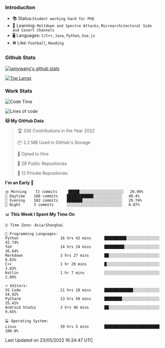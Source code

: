 ### Introduciton

- 📚 Status:`Student working hard for PhD`
- 🔎 Learning: `Meltdown and Spectre Attacks`, `Microarchitectural Side and Covert Channels`
- 🖥️ Languages: `C/C++`, `Java`, `Python`, `Vue.js`
- ⚽ Like: `Football`, `Reading`

### Github Stats

[![iamywang's github stats](https://github-readme-stats.vercel.app/api?username=iamywang&count_private=true&show_icons=true)]()

[![Top Langs](https://github-readme-stats.vercel.app/api/top-langs/?username=iamywang&layout=compact)]()

### Work Stats

<!--START_SECTION:waka-->
![Code Time](http://img.shields.io/badge/Code%20Time-0%20secs-blue)

![Lines of code](https://img.shields.io/badge/From%20Hello%20World%20I%27ve%20Written--40%20Thousand%20lines%20of%20code-blue)

**🐱 My GitHub Data** 

> 🏆 336 Contributions in the Year 2022
 > 
> 📦 2.2 MB Used in GitHub's Storage 
 > 
> 💼 Opted to Hire
 > 
> 📜 28 Public Repositories 
 > 
> 🔑 12 Private Repositories  
 > 
**I'm an Early 🐤** 

```text
🌞 Morning    72 commits     █████░░░░░░░░░░░░░░░░░░░░   20.99% 
🌆 Daytime    166 commits    ████████████░░░░░░░░░░░░░   48.4% 
🌃 Evening    102 commits    ███████░░░░░░░░░░░░░░░░░░   29.74% 
🌙 Night      3 commits      ░░░░░░░░░░░░░░░░░░░░░░░░░   0.87%

```


📊 **This Week I Spent My Time On** 

```text
⌚︎ Time Zone: Asia/Shanghai

💬 Programming Languages: 
Python                   16 hrs 42 mins      ██████████░░░░░░░░░░░░░░░   42.74% 
TeX                      14 hrs 24 mins      █████████░░░░░░░░░░░░░░░░   36.84% 
Markdown                 3 hrs 27 mins       ██░░░░░░░░░░░░░░░░░░░░░░░   8.83% 
C++                      1 hr 29 mins        █░░░░░░░░░░░░░░░░░░░░░░░░   3.83% 
Kotlin                   1 hr 7 mins         ░░░░░░░░░░░░░░░░░░░░░░░░░   2.89%

🔥 Editors: 
VS Code                  21 hrs 28 mins      █████████████░░░░░░░░░░░░   54.92% 
PyCharm                  13 hrs 50 mins      ████████░░░░░░░░░░░░░░░░░   35.42% 
Android Studio           3 hrs 46 mins       ██░░░░░░░░░░░░░░░░░░░░░░░   9.65%

💻 Operating System: 
Linux                    39 hrs 5 mins       █████████████████████████   100.0%

```


 Last Updated on 23/05/2022 16:24:47 UTC
<!--END_SECTION:waka-->
